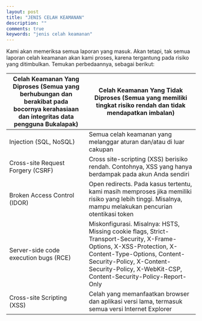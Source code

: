 ```yaml
---
layout: post
title: "JENIS CELAH KEAMANAN"
description: ""
comments: true
keywords: "jenis celah keamanan"
---
```


Kami akan memeriksa semua laporan yang masuk. Akan tetapi, tak semua laporan celah keamanan akan kami proses, karena tergantung pada risiko yang ditimbulkan. Temukan perbedaannya, sebagai berikut:

| Celah Keamanan Yang Diproses (Semua yang berhubungan dan berakibat pada bocornya kerahasiaan dan integritas data pengguna Bukalapak) | Celah Keamanan Yang Tidak Diproses (Semua yang memiliki tingkat risiko rendah dan tidak mendapatkan imbalan)  |
|-------|--------|
| Injection (SQL, NoSQL) | Semua celah keamanan yang melanggar aturan dan/atau di luar cakupan |
| Cross-site Request Forgery (CSRF) | Cross site-scripting (XSS) berisiko rendah. Contohnya, XSS yang hanya berdampak pada akun Anda sendiri |
| Broken Access Control (IDOR) | Open redirects. Pada kasus tertentu, kami masih memproses jika memiliki risiko yang lebih tinggi. Misalnya, mampu melakukan pencurian otentikasi token |
| Server-side code execution bugs (RCE) | Miskonfigurasi. Misalnya: HSTS, Missing cookie flags, Strict-Transport-Security, X-Frame-Options, X-XSS-Protection, X-Content-Type-Options, Content-Security-Policy, X-Content-Security-Policy, X-WebKit-CSP, Content-Security-Policy-Report-Only |
| Cross-site Scripting (XSS) | Celah yang memanfaatkan browser dan aplikasi versi lama, termasuk semua versi Internet Explorer |
